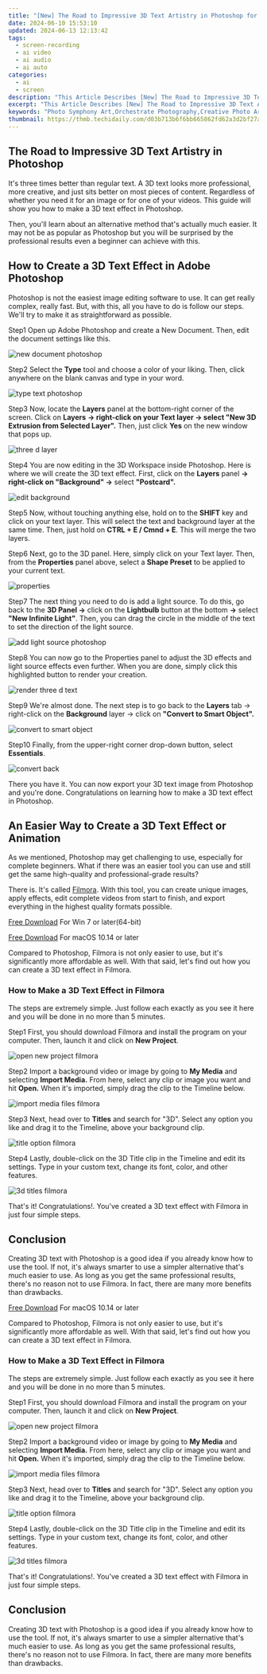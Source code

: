 ```yaml
---
title: "[New] The Road to Impressive 3D Text Artistry in Photoshop for 2024"
date: 2024-06-10 15:53:10
updated: 2024-06-13 12:13:42
tags: 
  - screen-recording
  - ai video
  - ai audio
  - ai auto
categories: 
  - ai
  - screen
description: "This Article Describes [New] The Road to Impressive 3D Text Artistry in Photoshop for 2024"
excerpt: "This Article Describes [New] The Road to Impressive 3D Text Artistry in Photoshop for 2024"
keywords: "Photo Symphony Art,Orchestrate Photography,Creative Photo Arts,Visual Music Harmony,Artful Imagery Choreography,Expressive Photography,Photographic Artistry"
thumbnail: https://thmb.techidaily.com/d03b713b6f6bb665862fd62a3d2bf27a022b75c767766bbee971744ee132695c.jpg
---
```


## The Road to Impressive 3D Text Artistry in Photoshop

It's three times better than regular text. A 3D text looks more professional, more creative, and just sits better on most pieces of content. Regardless of whether you need it for an image or for one of your videos. This guide will show you how to make a 3D text effect in Photoshop.

Then, you'll learn about an alternative method that's actually much easier. It may not be as popular as Photoshop but you will be surprised by the professional results even a beginner can achieve with this.

## How to Create a 3D Text Effect in Adobe Photoshop

Photoshop is not the easiest image editing software to use. It can get really complex, really fast. But, with this, all you have to do is follow our steps. We'll try to make it as straightforward as possible.

Step1 Open up Adobe Photoshop and create a New Document. Then, edit the document settings like this.

![new document photoshop](https://images.wondershare.com/filmora/article-images/new-adobe-photoshop.png)

Step2 Select the **Type** tool and choose a color of your liking. Then, click anywhere on the blank canvas and type in your word.

![type text photoshop](https://images.wondershare.com/filmora/article-images/type-adobe-photoshop.png)

Step3 Now, locate the **Layers** panel at the bottom-right corner of the screen. Click on **Layers** **→ right-click on your Text layer → select "New 3D Extrusion from Selected Layer".** Then, just click **Yes** on the new window that pops up.

![three d layer](https://images.wondershare.com/filmora/article-images/layer-adobe-photoshop.png)

Step4 You are now editing in the 3D Workspace inside Photoshop. Here is where we will create the 3D text effect. First, click on the **Layers** panel **→ right-click on "Background" →** select **"Postcard".**

![edit background](https://images.wondershare.com/filmora/article-images/postcard-adobe-photoshop.png)

Step5 Now, without touching anything else, hold on to the **SHIFT** key and click on your text layer. This will select the text and background layer at the same time. Then, just hold on **CTRL + E / Cmnd + E**. This will merge the two layers.

Step6 Next, go to the 3D panel. Here, simply click on your Text layer. Then, from the **Properties** panel above, select a **Shape Preset** to be applied to your current text.

![properties](https://images.wondershare.com/filmora/article-images/preset-adobe-photoshop.png)

Step7 The next thing you need to do is add a light source. To do this, go back to the **3D Panel →** click on the **Lightbulb** button at the bottom **→** select **"New Infinite Light"**. Then, you can drag the circle in the middle of the text to set the direction of the light source.

![add light source photoshop](https://images.wondershare.com/filmora/article-images/light-adobe-photoshop.png)

Step8 You can now go to the Properties panel to adjust the 3D effects and light source effects even further. When you are done, simply click this highlighted button to render your creation.

![render three d text](https://images.wondershare.com/filmora/article-images/render-adobe-photoshop.png)

Step9 We're almost done. The next step is to go back to the **Layers** tab → right-click on the **Background** layer → click on **"Convert to Smart Object".**

![convert to smart object](https://images.wondershare.com/filmora/article-images/convert-adobe-photoshop.png)

Step10 Finally, from the upper-right corner drop-down button, select **Essentials**.

![convert back](https://images.wondershare.com/filmora/article-images/essentials-adobe-photoshop.png)

There you have it. You can now export your 3D text image from Photoshop and you're done. Congratulations on learning how to make a 3D text effect in Photoshop.

## An Easier Way to Create a 3D Text Effect or Animation

As we mentioned, Photoshop may get challenging to use, especially for complete beginners. What if there was an easier tool you can use and still get the same high-quality and professional-grade results?

There is. It's called [Filmora](https://tools.techidaily.com/wondershare/filmora/download/). With this tool, you can create unique images, apply effects, edit complete videos from start to finish, and export everything in the highest quality formats possible.

[Free Download](https://tools.techidaily.com/wondershare/filmora/download/) For Win 7 or later(64-bit)

[Free Download](https://tools.techidaily.com/wondershare/filmora/download/) For macOS 10.14 or later

Compared to Photoshop, Filmora is not only easier to use, but it's significantly more affordable as well. With that said, let's find out how you can create a 3D text effect in Filmora.

### How to Make a 3D Text Effect in Filmora

The steps are extremely simple. Just follow each exactly as you see it here and you will be done in no more than 5 minutes.

Step1 First, you should download Filmora and install the program on your computer. Then, launch it and click on **New Project**.

![open new project filmora](https://images.wondershare.com/filmora/guide/get-started-with-filmora-01.png)

Step2 Import a background video or image by going to **My Media** and selecting **Import Media.** From here, select any clip or image you want and hit **Open.** When it's imported, simply drag the clip to the Timeline below.

![import media files filmora](https://images.wondershare.com/filmora/guide/get-started-with-filmora-02.png)

Step3 Next, head over to **Titles** and search for "3D". Select any option you like and drag it to the Timeline, above your background clip.

![title option filmora](https://images.wondershare.com/filmora/guide/types-of-titles-win-1.png)

Step4 Lastly, double-click on the 3D Title clip in the Timeline and edit its settings. Type in your custom text, change its font, color, and other features.

![3d titles filmora](https://images.wondershare.com/filmora/guide/3d-title.png)

That's it! Congratulations!. You've created a 3D text effect with Filmora in just four simple steps.

## Conclusion

Creating 3D text with Photoshop is a good idea if you already know how to use the tool. If not, it's always smarter to use a simpler alternative that's much easier to use. As long as you get the same professional results, there's no reason not to use Filmora. In fact, there are many more benefits than drawbacks.

[Free Download](https://tools.techidaily.com/wondershare/filmora/download/) For macOS 10.14 or later

Compared to Photoshop, Filmora is not only easier to use, but it's significantly more affordable as well. With that said, let's find out how you can create a 3D text effect in Filmora.

### How to Make a 3D Text Effect in Filmora

The steps are extremely simple. Just follow each exactly as you see it here and you will be done in no more than 5 minutes.

Step1 First, you should download Filmora and install the program on your computer. Then, launch it and click on **New Project**.

![open new project filmora](https://images.wondershare.com/filmora/guide/get-started-with-filmora-01.png)

Step2 Import a background video or image by going to **My Media** and selecting **Import Media.** From here, select any clip or image you want and hit **Open.** When it's imported, simply drag the clip to the Timeline below.

![import media files filmora](https://images.wondershare.com/filmora/guide/get-started-with-filmora-02.png)

Step3 Next, head over to **Titles** and search for "3D". Select any option you like and drag it to the Timeline, above your background clip.

![title option filmora](https://images.wondershare.com/filmora/guide/types-of-titles-win-1.png)

Step4 Lastly, double-click on the 3D Title clip in the Timeline and edit its settings. Type in your custom text, change its font, color, and other features.

![3d titles filmora](https://images.wondershare.com/filmora/guide/3d-title.png)

That's it! Congratulations!. You've created a 3D text effect with Filmora in just four simple steps.

## Conclusion

Creating 3D text with Photoshop is a good idea if you already know how to use the tool. If not, it's always smarter to use a simpler alternative that's much easier to use. As long as you get the same professional results, there's no reason not to use Filmora. In fact, there are many more benefits than drawbacks.

<ins class="adsbygoogle"
     style="display:block"
     data-ad-format="autorelaxed"
     data-ad-client="ca-pub-7571918770474297"
     data-ad-slot="1223367746"></ins>

<ins class="adsbygoogle"
     style="display:block"
     data-ad-format="autorelaxed"
     data-ad-client="ca-pub-7571918770474297"
     data-ad-slot="1223367746"></ins>



<ins class="adsbygoogle"
     style="display:block"
     data-ad-client="ca-pub-7571918770474297"
     data-ad-slot="8358498916"
     data-ad-format="auto"
     data-full-width-responsive="true"></ins>

